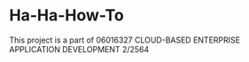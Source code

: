 # Ha-Ha-How-To
This project is a part of 06016327 CLOUD-BASED ENTERPRISE APPLICATION DEVELOPMENT 2/2564
